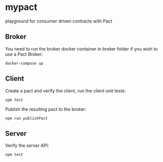 # mypact
playground for consumer driven contracts with Pact

## Broker
You need to run the broker docker container in broker folder if you wish to use a Pact Broker:
```
docker-compose up
```

## Client
Create a pact and verify the client, run the client unit tests:
```
npm test
```
Publish the resulting pact to the broker:
```
npm run publishPact
```

## Server
Verify the server API:
```
npm test
```